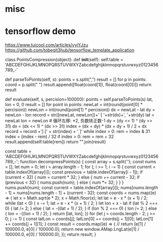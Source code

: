# misc

# tensorflow demo
https://www.tuicool.com/articles/vyiYJzu
https://github.com/tobegit3hub/tensorflow_template_application

class PointsCompression(object):
  def __init__(self):
	  self.table = 'ABCDEFGHIJKLMNOPQRSTUVWXYZabcdefghijklmnopqrstuvwxyz0123456789_-'

  def parseToPoints(self, s):
    points = s.split(",")
    result = []
    for p in points:
        coord = p.split(" ")
        result.append([float(coord[1]), float(coord[0])])
    return result

  def evaluate(self, s, percision=100000):
    points = self.parseToPoints(s)
    lat, lon = 0, 0
    result = []
    for point in points:
      newLat = int(round(point[0] * percision))
      newLon = int(round(point[1] * percision))
      dx = newLat - lat
      dy = newLon - lon
      record = str([newLat, newLon])+' [ '+str(dx)+', '+str(dy)
      lat = newLat
      lon = newLon
      # 循环左移: *2, 负数转正数-1
      dy = (dy << 1) ^ (dy >> 31)
      dx = (dx << 1) ^ (dx >> 31)
      index = (dx + dy) * (dx + dy + 1) / 2 + dx
      record = record +'] [' + str(index) + ' ]'
      while index > 0:
        rem = index & 31
        index = (index - rem) / 32
        if index > 0:
            rem = rem + 32
        result.append(self.table[rem])
    return "".join(result)

const table = 'ABCDEFGHIJKLMNOPQRSTUVWXYZabcdefghijklmnopqrstuvwxyz0123456789_-';
function decompressPoints(s) {
  const array = s.split('');
  const nums = [];
  let num = 0;
  let i = array.length - 1;
  for (; i >= 1; i -= 1) {
    const current = table.indexOf(array[i]);
    const previous = table.indexOf(array[i - 1]);
    if (current < 32) {
      num = current * 32;
    } else {
      num += current - 32;
      if (previous < 32) {
        nums.push(num);
      } else {
        num *= 32;
      }
    }
  }
  nums.push(num);
  const current = table.indexOf(array[i]);
  nums[nums.length - 1] = nums[nums.length - 1] + (current - 32);
  const coords = nums.map((e) => {
    let x = Math.sqrt(e * 2);
    x = Math.floor(x);
    let lat = e - x * (x + 1) / 2;
    while (lat < 0) {
      x -= 1;
      lat = e - x * (x + 1) / 2;
    }
    let lon = x - lat
    if (lat % 2 === 0) {
      lat /= 2;
    } else {
      lat = -((lat + 1) / 2);
    }
    if (lon % 2 === 0) {
      lon /= 2;
    } else {
      lon = -((lon + 1) / 2);
    }
    return [lat, lon];
  })
  for (let j = coords.length - 2; j >= 0; j -= 1) {
    const latLon = coords[j];
    latLon[0] += coords[j + 1][0];
    latLon[1] += coords[j + 1][1];
  }
  const result = coords.map((e) => {
    // return [e[1] / 100000.0, e[0] / 100000.0];
    return new window.AMap.LngLat(e[1] / 100000.0, e[0] / 100000.0);
  });
  return result;
}
